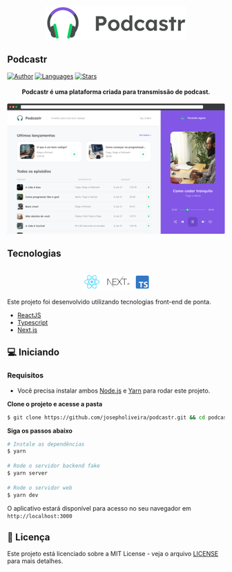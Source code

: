 <div align="center">
  <img src=".github/podcastr-logo.svg" alt="Logo do Podcastr">
</div>

## Podcastr

[![Author](https://img.shields.io/badge/author-ronaldotpinto-8257E5?style=flat-square)](https://github.com/ronaldotpinto)
[![Languages](https://img.shields.io/github/languages/count/ronaldotpinto/podcastr?color=%238257E5&style=flat-square)](#)
[![Stars](https://img.shields.io/github/stars/ronaldotpinto/podcastr?color=8257E5&style=flat-square)](https://github.com/ronaldotpinto/podcastr/stargazers)

<h4 align="center">
  Podcastr é uma plataforma criada para transmissão de podcast.
</h4>

![Podcastr preview](.github/app-preview.png)

## Tecnologias

<div align="center">
  <br />
  <img src=".github/tech-logos.png" alt="Technologias Utilizadas">
</div>

Este projeto foi desenvolvido utilizando tecnologias front-end de ponta.

- [ReactJS](https://reactjs.org/)
- [Typescript](https://www.typescriptlang.org/)
- [Next.js](https://nextjs.org/)

## 💻 Iniciando

### Requisitos

- Você precisa instalar ambos [Node.js](https://nodejs.org/en/download/) e [Yarn](https://yarnpkg.com/) para rodar este projeto.

**Clone o projeto e acesse a pasta**

```bash
$ git clone https://github.com/josepholiveira/podcastr.git && cd podcastr
```

**Siga os passos abaixo**

```bash
# Instale as dependências
$ yarn

# Rode o servidor backend fake
$ yarn server

# Rode o servidor web
$ yarn dev
```

O aplicativo estará disponível para acesso no seu navegador em `http://localhost:3000`

## 📝 Licença

Este projeto está licenciado sobre a MIT License - veja o arquivo [LICENSE](LICENSE) para mais detalhes.
